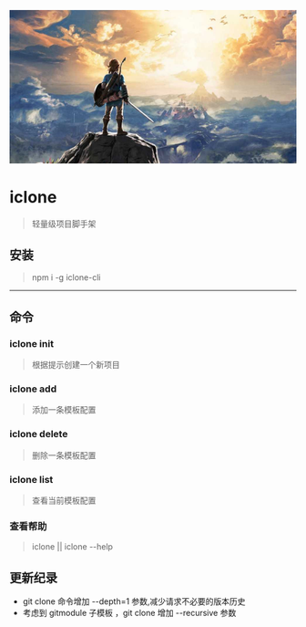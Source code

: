 ![my love](./logo.png)
# iclone    
> 轻量级项目脚手架  
## 安装   
> npm i -g iclone-cli   
---
## 命令   
### iclone init     
> 根据提示创建一个新项目       
### iclone add      
> 添加一条模板配置      
### iclone delete    
> 删除一条模板配置  
### iclone list     
> 查看当前模板配置  
### 查看帮助  
>   iclone || iclone --help 

## 更新纪录 
- git clone 命令增加 --depth=1 参数,减少请求不必要的版本历史
- 考虑到 gitmodule 子模板 ，git clone 增加 --recursive 参数 


 